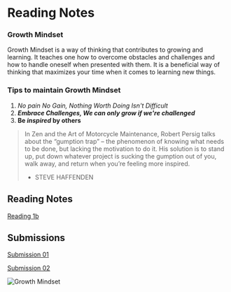 # Reading Notes

### Growth Mindset 

Growth Mindset is a way of thinking that contributes to growing and learning. It teaches one how to overcome obstacles and challenges and how to handle oneself when presented with them. It is a beneficial way of thinking that maximizes your time when it comes to learning new things.

### Tips to maintain Growth Mindset

1. *No pain No Gain, Nothing Worth Doing Isn't Difficult*
2. ***Embrace Challenges, We can only grow if we're challenged***
3. **Be _inspired_ by others**


>In Zen and the Art of Motorcycle Maintenance, Robert Persig talks about the “gumption trap” – the phenomenon of knowing what needs to be done, but lacking the motivation to do it. His solution is to stand up, put down whatever project is sucking the gumption out of you, walk away, and return when you’re feeling more inspired. 
>- STEVE HAFFENDEN

## Reading Notes
[Reading 1b](https://25brian.github.io/Reading-notes-DV102/reading.1b.md) 

## Submissions
[Submission 01](https://25brian.github.io/Reading-notes-DV102/Read-01-submission.md)

[Submission 02](https://25brian.github.io/Reading-notes-DV102/submission02.md)

![Growth Mindset](https://www.hopehighonline.org/wp-content/uploads/2019/07/Growth-Mindset-Illustration-01.jpg)

